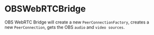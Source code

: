 # OBSWebRTCBridge
OBS WebRTC Bridge will create a new `PeerConnectionFactory`, creates a new `PeerConnection`, gets the OBS `audio` and `video sources`.
